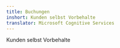 ```yaml
---
title: Buchungen
inshort: Kunden selbst Vorbehalte
translator: Microsoft Cognitive Services
---
```


Kunden selbst Vorbehalte


